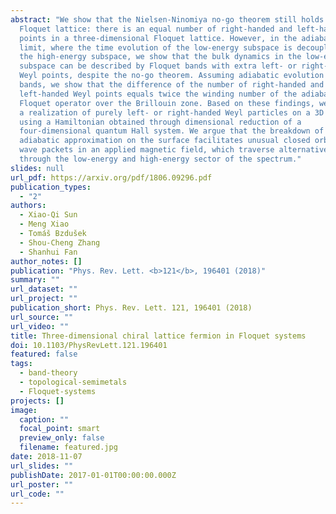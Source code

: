 ```yaml
---
abstract: "We show that the Nielsen-Ninomiya no-go theorem still holds on a
  Floquet lattice: there is an equal number of right-handed and left-handed Weyl
  points in a three-dimensional Floquet lattice. However, in the adiabatic
  limit, where the time evolution of the low-energy subspace is decoupled from
  the high-energy subspace, we show that the bulk dynamics in the low-energy
  subspace can be described by Floquet bands with extra left- or right-handed
  Weyl points, despite the no-go theorem. Assuming adiabatic evolution of two
  bands, we show that the difference of the number of right-handed and
  left-handed Weyl points equals twice the winding number of the adiabatic
  Floquet operator over the Brillouin zone. Based on these findings, we propose
  a realization of purely left- or right-handed Weyl particles on a 3D lattice
  using a Hamiltonian obtained through dimensional reduction of a
  four-dimensional quantum Hall system. We argue that the breakdown of the
  adiabatic approximation on the surface facilitates unusual closed orbits of
  wave packets in an applied magnetic field, which traverse alternatively
  through the low-energy and high-energy sector of the spectrum."
slides: null
url_pdf: https://arxiv.org/pdf/1806.09296.pdf
publication_types:
  - "2"
authors:
  - Xiao-Qi Sun
  - Meng Xiao
  - Tomáš Bzdušek
  - Shou-Cheng Zhang
  - Shanhui Fan
author_notes: []
publication: "Phys. Rev. Lett. <b>121</b>, 196401 (2018)"
summary: ""
url_dataset: ""
url_project: ""
publication_short: Phys. Rev. Lett. 121, 196401 (2018)
url_source: ""
url_video: ""
title: Three-dimensional chiral lattice fermion in Floquet systems
doi: 10.1103/PhysRevLett.121.196401
featured: false
tags:
  - band-theory
  - topological-semimetals
  - Floquet-systems
projects: []
image:
  caption: ""
  focal_point: smart
  preview_only: false
  filename: featured.jpg
date: 2018-11-07
url_slides: ""
publishDate: 2017-01-01T00:00:00.000Z
url_poster: ""
url_code: ""
---
```

